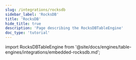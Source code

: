 ```yaml
---
slug: /integrations/rocksdb
sidebar_label: 'RocksDB'
title: 'RocksDB'
hide_title: true
description: 'Page describing the RocksDBTableEngine'
doc_type: 'tutorial'
---
```


import RocksDBTableEngine from '@site/docs/engines/table-engines/integrations/embedded-rocksdb.md';

<RocksDBTableEngine/>
